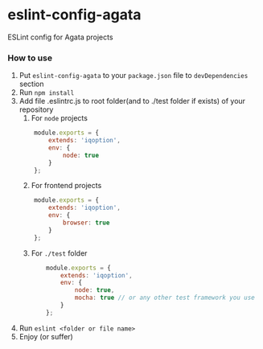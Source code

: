 # eslint-config-agata

ESLint config for Agata projects


### How to use

1. Put `eslint-config-agata` to your `package.json` file to `devDependencies` section
2. Run `npm install`
3. Add file .eslintrc.js to root folder(and to ./test folder if exists) of your repository
    1. For `node` projects
    ```javascript
        module.exports = {
            extends: 'iqoption',
            env: {
                node: true
            }
        };
    ```
    2. For frontend projects
    ```javascript
        module.exports = {
            extends: 'iqoption',
            env: {
                browser: true
            }
        };
    ```
    3. For `./test` folder
        ```javascript
            module.exports = {
                extends: 'iqoption',
                env: {
                    node: true,
                    mocha: true // or any other test framework you use
                }
            };
        ```
4. Run `eslint <folder or file name>`
5. Enjoy (or suffer)